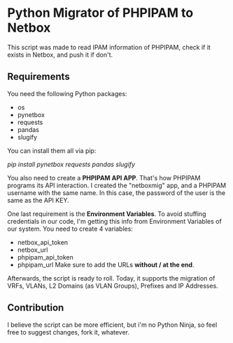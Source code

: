 # Python Migrator of PHPIPAM to Netbox

This script was made to read IPAM information of PHPIPAM, check if it exists in Netbox, and push it if don't.

## Requirements

You need the following Python packages:
 - os
 - pynetbox
 - requests
 - pandas
 - slugify

You can install them all via pip:

*pip install pynetbox requests pandas slugify*

You also need to create a **PHPIPAM API APP**. That's how PHPIPAM programs its API interaction. I created the "netboxmig" app, and a PHPIPAM username with the same name. In this case, the password of the user is the same as the API KEY.

One last requirement is the **Environment Variables**. To avoid stuffing credentials in our code, I'm getting this info from Environment Variables of our system. You need to create 4 variables:
 - netbox_api_token
 - netbox_url
 - phpipam_api_token
 - phpipam_url
Make sure to add the URLs **without / at the end**. 

Afterwards, the script is ready to roll. Today, it supports the migration of VRFs, VLANs, L2 Domains (as VLAN Groups), Prefixes and IP Addresses. 

## Contribution

I believe the script can be more efficient, but i'm no Python Ninja, so feel free to suggest changes, fork it, whatever.
